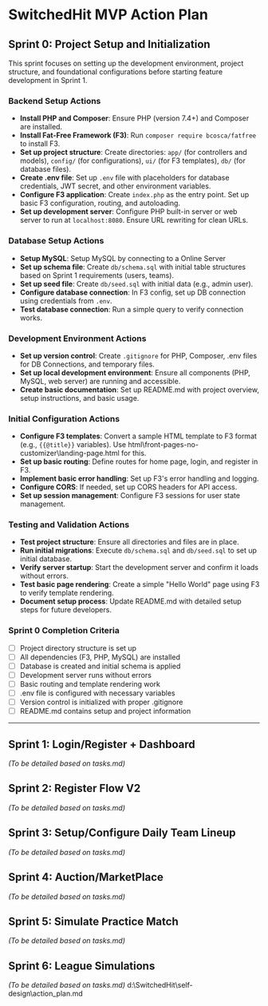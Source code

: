 # SwitchedHit MVP Action Plan

## Sprint 0: Project Setup and Initialization

This sprint focuses on setting up the development environment, project structure, and foundational configurations before starting feature development in Sprint 1.

### Backend Setup Actions
- **Install PHP and Composer**: Ensure PHP (version 7.4+) and Composer are installed.
- **Install Fat-Free Framework (F3)**: Run `composer require bcosca/fatfree` to install F3.
- **Set up project structure**: Create directories: `app/` (for controllers and models), `config/` (for configurations), `ui/` (for F3 templates), `db/` (for database files).
- **Create .env file**: Set up `.env` file with placeholders for database credentials, JWT secret, and other environment variables.
- **Configure F3 application**: Create `index.php` as the entry point. Set up basic F3 configuration, routing, and autoloading.
- **Set up development server**: Configure PHP built-in server or web server to run at `localhost:8080`. Ensure URL rewriting for clean URLs.

### Database Setup Actions
- **Setup MySQL**: Setup MySQL by connecting to a Online Server
- **Set up schema file**: Create `db/schema.sql` with initial table structures based on Sprint 1 requirements (users, teams).
- **Set up seed file**: Create `db/seed.sql` with initial data (e.g., admin user).
- **Configure database connection**: In F3 config, set up DB connection using credentials from `.env`.
- **Test database connection**: Run a simple query to verify connection works.

### Development Environment Actions
- **Set up version control**: Create `.gitignore` for PHP, Composer, .env files for DB Connections, and temporary files.
- **Set up local development environment**: Ensure all components (PHP, MySQL, web server) are running and accessible.
- **Create basic documentation**: Set up README.md with project overview, setup instructions, and basic usage.

### Initial Configuration Actions
- **Configure F3 templates**: Convert a sample HTML template to F3 format (e.g., `{{@title}}` variables). Use html\front-pages-no-customizer\landing-page.html for this.
- **Set up basic routing**: Define routes for home page, login, and register in F3.
- **Implement basic error handling**: Set up F3's error handling and logging.
- **Configure CORS**: If needed, set up CORS headers for API access.
- **Set up session management**: Configure F3 sessions for user state management.

### Testing and Validation Actions
- **Test project structure**: Ensure all directories and files are in place.
- **Run initial migrations**: Execute `db/schema.sql` and `db/seed.sql` to set up initial database.
- **Verify server startup**: Start the development server and confirm it loads without errors.
- **Test basic page rendering**: Create a simple "Hello World" page using F3 to verify template rendering.
- **Document setup process**: Update README.md with detailed setup steps for future developers.

### Sprint 0 Completion Criteria
- [ ] Project directory structure is set up
- [ ] All dependencies (F3, PHP, MySQL) are installed
- [ ] Database is created and initial schema is applied
- [ ] Development server runs without errors
- [ ] Basic routing and template rendering work
- [ ] .env file is configured with necessary variables
- [ ] Version control is initialized with proper .gitignore
- [ ] README.md contains setup and project information

---

## Sprint 1: Login/Register + Dashboard
*(To be detailed based on tasks.md)*

## Sprint 2: Register Flow V2
*(To be detailed based on tasks.md)*

## Sprint 3: Setup/Configure Daily Team Lineup
*(To be detailed based on tasks.md)*

## Sprint 4: Auction/MarketPlace
*(To be detailed based on tasks.md)*

## Sprint 5: Simulate Practice Match
*(To be detailed based on tasks.md)*

## Sprint 6: League Simulations
*(To be detailed based on tasks.md)*</content>
<parameter name="filePath">d:\SwitchedHit\self-design\action_plan.md
